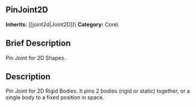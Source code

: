 ##  PinJoint2D  
**Inherits:** [[joint2d|Joint2D]]\\
**Category:** Core\\
##  Brief Description  
Pin Joint for 2D Shapes.
##  Description  
Pin Joint for 2D Rigid Bodies. It pins 2 bodies (rigid or static) together, or a single body to a fixed position in space.
